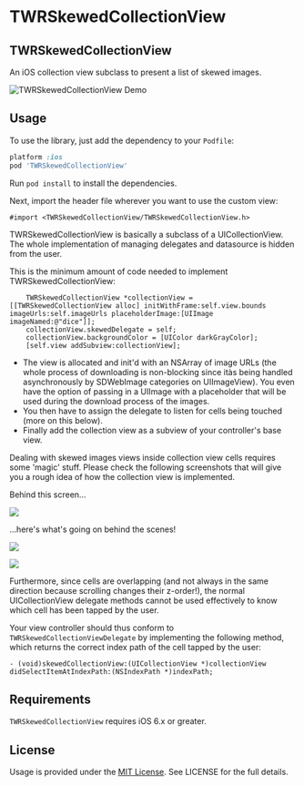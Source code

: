 TWRSkewedCollectionView
=================

## TWRSkewedCollectionView

An iOS collection view subclass to present a list of skewed images.

![TWRSkewedCollectionView Demo](http://cocoahunter-blog.s3.amazonaws.com/TWRSkewedCollectionView/TWRSkewedCollectionView.gif)

## Usage

To use the library, just add the dependency to your `Podfile`:

```ruby
platform :ios
pod 'TWRSkewedCollectionView'
```

Run `pod install` to install the dependencies.

Next, import the header file wherever you want to use the custom view:

```objc
#import <TWRSkewedCollectionView/TWRSkewedCollectionView.h>
```

TWRSkewedCollectionView is basically a subclass of a UICollectionView. The whole implementation of managing delegates  and datasource is hidden from the user.

This is the minimum amount of code needed to implement TWRSkewedCollectionView:

```objc
    TWRSkewedCollectionView *collectionView = [[TWRSkewedCollectionView alloc] initWithFrame:self.view.bounds imageUrls:self.imageUrls placeholderImage:[UIImage imageNamed:@"dice"]];
    collectionView.skewedDelegate = self;
    collectionView.backgroundColor = [UIColor darkGrayColor];
    [self.view addSubview:collectionView];
```

- The view is allocated and init'd with an NSArray of image URLs (the whole process of downloading is non-blocking since itàs being handled asynchronously by SDWebImage categories on UIImageView). You even have the option of passing in a UIImage with a placeholder that will be used during the download process of the images.
- You then have to assign the delegate to listen for cells being touched (more on this below). 
- Finally add the collection view as a subview of your controller's base view.

Dealing with skewed images views inside collection view cells requires some 'magic' stuff. Please check the following screenshots that will give you a rough idea of how the collection view is implemented.

Behind this screen...

![](http://cocoahunter-blog.s3.amazonaws.com/TWRSkewedCollectionView/skewed3.png)

...here's what's going on behind the scenes!

![](http://cocoahunter-blog.s3.amazonaws.com/TWRSkewedCollectionView/skewed1.png)

![](http://cocoahunter-blog.s3.amazonaws.com/TWRSkewedCollectionView/skewed2.png)


Furthermore, since cells are overlapping (and not always in the same direction because scrolling changes their z-order!), the normal UICollectionView delegate methods cannot be used effectively to know which cell has been tapped by the user. 

Your view controller should thus conform to ```TWRSkewedCollectionViewDelegate``` by implementing the following method, which returns the correct index path of the cell tapped by the user:

```objc
- (void)skewedCollectionView:(UICollectionView *)collectionView didSelectItemAtIndexPath:(NSIndexPath *)indexPath;
```

## Requirements

`TWRSkewedCollectionView` requires iOS 6.x or greater.


## License

Usage is provided under the [MIT License](http://opensource.org/licenses/mit-license.php).  See LICENSE for the full details.
